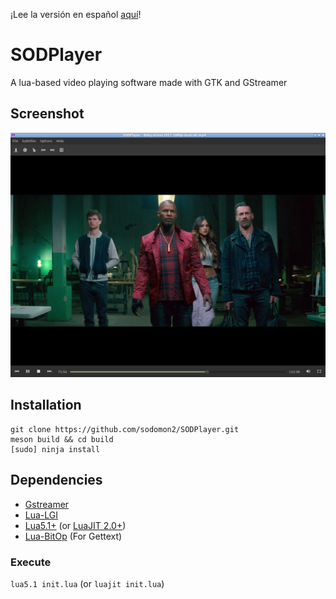 ¡Lee la versión en español [aquí](README_es.md)!			

# SODPlayer
A lua-based video playing software made with GTK and GStreamer

## Screenshot

![screenshot](https://github.com/sodomon2/project-screenshot/blob/master/SODPlayer/screenshot.png?raw=true)

## Installation

```
git clone https://github.com/sodomon2/SODPlayer.git
meson build && cd build
[sudo] ninja install
```

## Dependencies 

- [Gstreamer](https://gstreamer.freedesktop.org/download/)
- [Lua-LGI](https://github.com/pavouk/lgi)
- [Lua5.1+](https://www.lua.org/download.html) (or [LuaJIT 2.0+](https://luajit.org/))
- [Lua-BitOp](http://bitop.luajit.org/download.html) (For Gettext)

### Execute

`lua5.1 init.lua` (or `luajit init.lua`)
